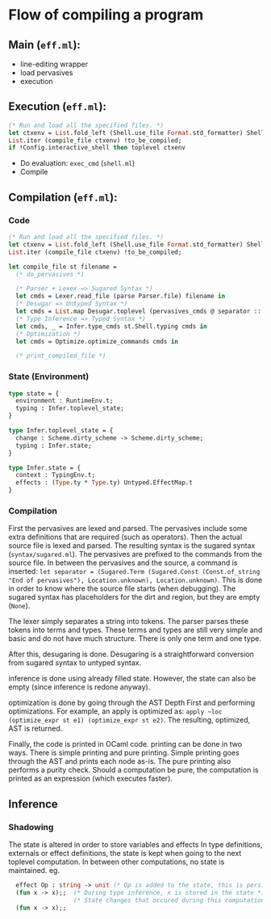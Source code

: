 # Flow of compiling a program

## Main (`eff.ml`):
* line-editing wrapper
* load pervasives
* execution

## Execution (`eff.ml`):
```ocaml
(* Run and load all the specified files. *)
let ctxenv = List.fold_left (Shell.use_file Format.std_formatter) Shell.initial_state !files in
List.iter (compile_file ctxenv) !to_be_compiled;
if !Config.interactive_shell then toplevel ctxenv
```
* Do evaluation: `exec_cmd` (`shell.ml`)
* Compile

## Compilation (`eff.ml`):
### Code
```ocaml
(* Run and load all the specified files. *)
let ctxenv = List.fold_left (Shell.use_file Format.std_formatter) Shell.initial_state !files in
List.iter (compile_file ctxenv) !to_be_compiled;
```
```ocaml
let compile_file st filename =
  (* do_pervasives *)

  (* Parser + Lexex => Sugared Syntax *)
  let cmds = Lexer.read_file (parse Parser.file) filename in
  (* Desugar => Untyped Syntax *)
  let cmds = List.map Desugar.toplevel (pervasives_cmds @ separator :: cmds) in
  (* Type Inference => Typed Syntax *)
  let cmds, _ = Infer.type_cmds st.Shell.typing cmds in
  (* Optimization *)
  let cmds = Optimize.optimize_commands cmds in

  (* print_compiled_file *)
```

### State (Environment)
```ocaml
type state = {
  environment : RuntimeEnv.t;
  typing : Infer.toplevel_state;
}

type Infer.toplevel_state = {
  change : Scheme.dirty_scheme -> Scheme.dirty_scheme;
  typing : Infer.state;
}

type Infer.state = {
  context : TypingEnv.t;
  effects : (Type.ty * Type.ty) Untyped.EffectMap.t
}
```

### Compilation
First the pervasives are lexed and parsed. The pervasives include some extra definitions that are required (such as operators). Then the actual source file is lexed and parsed. The resulting syntax is the sugared syntax (`syntax/sugared.ml`). The pervasives are prefixed to the commands from the source file. In between the pervasives and the source, a command is inserted: `let separator = (Sugared.Term (Sugared.Const (Const.of_string "End of pervasives"), Location.unknown), Location.unknown)`. This is done in order to know where the source file starts (when debugging). The sugared syntax has placeholders for the dirt and region, but they are empty (`None`).

The lexer simply separates a string into tokens. The parser parses these tokens into terms and types. These terms and types are still very simple and basic and do not have much structure. There is only one term and one type.

After this, desugaring is done. Desugaring is a straightforward conversion from sugared syntax to untyped syntax.

inference is done using already filled state. However, the state can also be empty (since inference is redone anyway).

optimization is done by going through the AST Depth First and performing optimizations. For example, an apply is optimized as: `apply ~loc (optimize_expr st e1) (optimize_expr st e2)`. The resulting, optimized, AST is returned.

Finally, the code is printed in OCaml code. printing can be done in two ways. There is simple printing and pure printing. Simple printing goes through the AST and prints each node as-is. The pure printing also performs a purity check. Should a computation be pure, the computation is printed as an expression (which executes faster).

## Inference

### Shadowing
The state is altered in order to store variables and effects
In type definitions, externals or effect definitions, the state is kept when going to the next toplevel computation.
In between other computations, no state is maintained.
eg.
```ocaml
  effect Op : string -> unit (* Op is added to the state, this is persistent *)
  (fun x -> x);;  (* During type inference, x is stored in the state *)
                  (* State changes that occured during this computation are not persistent*)
  (fun x -> x);;
```

